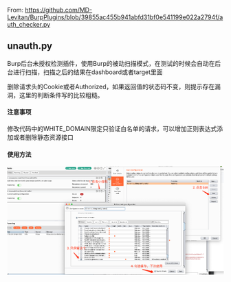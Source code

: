 From: https://github.com/MD-Levitan/BurpPlugins/blob/39855ac455b941abfd31bf0e541199e022a2794f/auth_checker.py


## unauth.py
Burp后台未授权检测插件，使用Burp的被动扫描模式，在测试的时候会自动在后台进行扫描，扫描之后的结果在dashboard或者target里面

删除请求头的Cookie或者Authorized，如果返回值的状态码不变，则提示存在漏洞，这里的判断条件写的比较粗糙。
#### 注意事项
修改代码中的WHITE_DOMAIN限定只验证白名单的请求，可以增加正则表达式添加或者删除静态资源接口

#### 使用方法

![](./images/burp.png)

